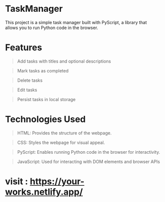 ﻿﻿
# TaskManager
This project is a simple task manager built with PyScript, a library that allows you to run Python code in the browser.

# Features

>Add tasks with titles and optional descriptions

>Mark tasks as completed

>Delete tasks

>Edit tasks

>Persist tasks in local storage

# Technologies Used
>HTML: Provides the structure of the webpage.

>CSS: Styles the webpage for visual appeal.

>PyScript: Enables running Python code in the browser for interactivity.

>JavaScript: Used for interacting with DOM elements and browser APIs


# visit : https://your-works.netlify.app/
